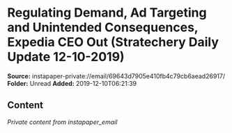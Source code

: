# Regulating Demand, Ad Targeting and Unintended Consequences, Expedia CEO Out (Stratechery Daily Update 12-10-2019)

**Source:** instapaper-private://email/69643d7905e410fb4c79cb6aead26917/
**Folder:** Unread
**Added:** 2019-12-10T06:21:39




## Content
*Private content from instapaper_email*
